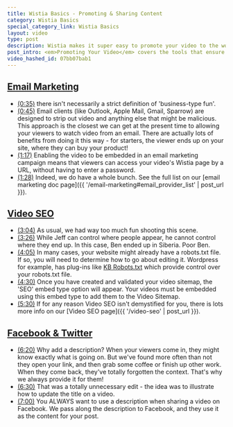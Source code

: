 ```yaml
---
title: Wistia Basics - Promoting & Sharing Content
category: Wistia Basics
special_category_link: Wistia Basics
layout: video
type: post
description: Wistia makes it super easy to promote your video to the world. From email marketing to social sharing, we've got it all covered.
post_intro: <em>Promoting Your Video</em> covers the tools that ensure your video content gets the attention it deserves.
video_hashed_id: 07bb07bab1
---
```


<h2>
  <a href="#" class="chapter_link" onclick="wistiaEmbed.time(0).play(); return false;">
    Email Marketing
  </a>
</h2>

* <a href="#" class="chapter_link" onclick="wistiaEmbed.time(35).play(); return false;"><i class="icon-play"></i>(0:35)</a> there isn't necessarily a strict definition of 'business-type fun'.
* <a href="#" class="chapter_link" onclick="wistiaEmbed.time(45).play(); return false;"><i class="icon-play"></i>(0:45)</a> Email clients (like Outlook, Apple Mail, Gmail, Sparrow) are designed to strip out video and anything else that might be malicious.  This approach is the closest we can get at the present time to allowing your viewers to watch video from an email.  There are actually lots of benefits from doing it this way - for starters, the viewer ends up on your site, where they can buy your product!
* <a href="#" class="chapter_link" onclick="wistiaEmbed.time(77).play(); return false;"><i class="icon-play"></i>(1:17)</a> Enabling the video to be embedded in an email marketing campaign means that viewers can access your video's Wistia page by a URL, without having to enter a password.
* <a href="#" class="chapter_link" onclick="wistiaEmbed.time(88).play(); return false;"><i class="icon-play"></i>(1:28)</a> Indeed, we do have a whole bunch.  See the full list on our [email marketing doc page]({{ '/email-marketing#email_provider_list' | post_url }}).

<h2>
  <a href="#" class="chapter_link" onclick="wistiaEmbed.time(166).play(); return false;">
    Video SEO
  </a>
</h2>

* <a href="#" class="chapter_link" onclick="wistiaEmbed.time(184).play(); return false;"><i class="icon-play"></i>(3:04)</a> As usual, we had way too much fun shooting this scene.
* <a href="#" class="chapter_link" onclick="wistiaEmbed.time(206).play(); return false;"><i class="icon-play"></i>(3:26)</a> While Jeff can control where people appear, he cannot control where they end up.  In this case, Ben ended up in Siberia.  Poor Ben.
* <a href="#" class="chapter_link" onclick="wistiaEmbed.time(245).play(); return false;"><i class="icon-play"></i>(4:05)</a> In many cases, your website might already have a robots.txt file. If so, you will need to determine how to go about editing it. Wordpress for example, has plug-ins like [KB Robots.txt](/http://wordpress.org/extend/plugins/kb-robotstxt/.html) which provide control over your robots.txt file.
* <a href="#" class="chapter_link" onclick="wistiaEmbed.time(270).play(); return false;"><i class="icon-play"></i>(4:30)</a> Once you have created and validated your video sitemap, the 'SEO' embed type option will appear.  Your videos must be embedded using this embed type to add them to the Video Sitemap.
* <a href="#" class="chapter_link" onclick="wistiaEmbed.time(330).play(); return false;"><i class="icon-play"></i>(5:30)</a> If for any reason Video SEO isn't demystified for you, there is lots more info on our [Video SEO page]({{ '/video-seo' | post_url }}).

<h2>
  <a href="#" class="chapter_link" onclick="wistiaEmbed.time(333).play(); return false;">
    Facebook & Twitter
  </a>
</h2>

* <a href="#" class="chapter_link" onclick="wistiaEmbed.time(380).play(); return false;"><i class="icon-play"></i>(6:20)</a> Why add a description?  When your viewers come in, they might know exactly what is going on.  But we've found more often than not they open your link, and then grab some coffee or finish up other work.  When they come back, they've totally forgotten the context.  That's why we always provide it for them!
* <a href="#" class="chapter_link" onclick="wistiaEmbed.time(390).play(); return false;"><i class="icon-play"></i>(6:30)</a> That was a totally unnecessary edit - the idea was to illustrate how to update the title on a video.
* <a href="#" class="chapter_link" onclick="wistiaEmbed.time(420).play(); return false;"><i class="icon-play"></i>(7:00)</a> You ALWAYS want to use a description when sharing a video on Facebook.  We pass along the description to Facebook, and they use it as the content for your post.

<script>
wistiaEmbed = Wistia.embed("07bb07bab1", {
  version: "v1",
  plugin: {
    wistiafollows: {
      postRoll: {
        screenName: "wistia",
        showScreenName: true
      },
      people: [
        {
          screenName: "ruedlinger",
          start: 190,
          end: 200
        }
      ],
      recap: [
        {
          screenName: "ruedlinger"
        }
      ],
      src: "http://fast.wistia.com/labs/twitter-follows/wistia-follows.js"
    }
  }
});
</script>
